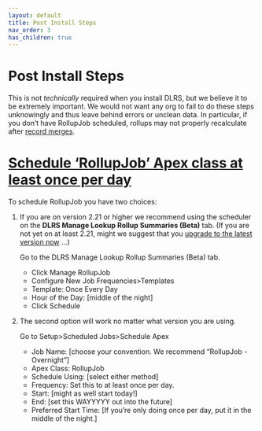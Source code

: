 ```yaml
---
layout: default
title: Post Install Steps
nav_order: 3
has_children: true
---
```


# Post Install Steps
This is not *technically* required when you install DLRS, but we believe it to be extremely important.  We would not want any org to fail to do these steps unknowingly and thus leave behind errors or unclean data. In particular, if you don’t have RollupJob scheduled, rollups may not properly recalculate after [record merges](https://sfdo-community-sprints.github.io/DLRS-Documentation/User%20Guide/Merging.html).

# <span style="text-decoration:underline;">Schedule ‘RollupJob’ Apex class at least once per day</span>

To schedule RollupJob you have two choices:

1. If you are on version 2.21 or higher we recommend using the scheduler on the **DLRS Manage Lookup Rollup Summaries (Beta)** tab. (If you are not yet on at least 2.21, might we suggest that you [upgrade to the latest version now](https://install.salesforce.org/products/dlrs/latest) ...)

   Go to the DLRS Manage Lookup Rollup Summaries (Beta) tab.
   - Click Manage RollupJob
   - Configure New Job Frequencies>Templates
   - Template: Once Every Day
   - Hour of the Day: [middle of the night]
   - Click Schedule

2. The second option will work no matter what version you are using.
   
   Go to Setup>Scheduled Jobs>Schedule Apex
   - Job Name: [choose your convention. We recommend “RollupJob - Overnight”]
   - Apex Class: RollupJob
   - Schedule Using: [select either method]
   - Frequency: Set this to at least once per day.
   - Start: [might as well start today!]
   - End: [set this WAYYYYY out into the future]
   - Preferred Start Time: [If you’re only doing once per day, put it in the middle of the night.]


